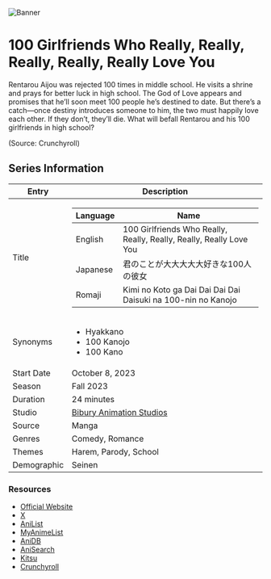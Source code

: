 ![Banner](https://s4.anilist.co/file/anilistcdn/media/anime/banner/162694-PzaToQuFdpsr.jpg)
# 100 Girlfriends Who Really, Really, Really, Really, Really Love You
Rentarou Aijou was rejected 100 times in middle school. He visits a shrine and prays for better luck in high school. The God of Love appears and promises that he’ll soon meet 100 people he’s destined to date. But there’s a catch—once destiny introduces someone to him, the two must happily love each other. If they don’t, they’ll die. What will befall Rentarou and his 100 girlfriends in high school?

(Source: Crunchyroll)
## Series Information
|Entry|Description|
|---------------|------------------------------------------------------------|
|Title|<table><thead><th>Language</th><th>Name</th></thead><tbody><tr><td>English</td><td>100 Girlfriends Who Really, Really, Really, Really, Really Love You</td></tr><tr><td>Japanese</td><td>君のことが大大大大大好きな100人の彼女</td></tr><tr><td>Romaji</td><td>Kimi no Koto ga Dai Dai Dai Dai Daisuki na 100-nin no Kanojo</td></tr></tbody></table>|
|Synonyms|<ul><li>Hyakkano</li><li>100 Kanojo</li><li>100 Kano</li></ul>|
|Start Date|October 8, 2023|
|Season|Fall 2023|
|Duration|24 minutes|
|Studio|[Bibury Animation Studios](https://myanimelist.net/anime/producer/1722/Bibury_Animation_Studios)|
|Source|Manga|
|Genres|Comedy, Romance|
|Themes|Harem, Parody, School|
|Demographic|Seinen|

### Resources
- [Official Website](https://hyakkano.com/)
- [X ](https://twitter.com/hyakkano_anime)
- [AniList](https://anilist.co/anime/162694)
- [MyAnimeList](https://myanimelist.net/anime/54714)
- [AniDB](http://anidb.net/a17906)
- [AniSearch](https://www.anisearch.com/anime/18267)
- [Kitsu](https://kitsu.io/anime/47179)
- [Crunchyroll](https://www.crunchyroll.com/series/GNVHKN933)
